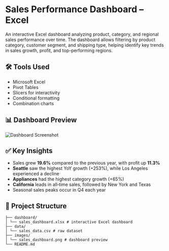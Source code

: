 # Sales Performance Dashboard – Excel

An interactive Excel dashboard analyzing product, category, and regional sales performance over time. The dashboard allows filtering by product category, customer segment, and shipping type, helping identify key trends in sales growth, profit, and top-performing regions.

## 🛠 Tools Used
- Microsoft Excel
- Pivot Tables
- Slicers for interactivity
- Conditional formatting
- Combination charts

## 📊 Dashboard Preview
![Dashboard Screenshot](images/sales_dashboard.png)

## ✅ Key Insights
- Sales grew **19.6%** compared to the previous year, with profit up **11.3%**
- **Seattle** saw the highest YoY growth (+253%), while Los Angeles experienced a decline
- **Appliances** had the highest category growth (+65%)
- **California** leads in all‑time sales, followed by New York and Texas
- Seasonal sales peaks occur in Q4 each year

## 📂 Project Structure
```
├── dashboard/
│ └── sales_dashboard.xlsx # interactive Excel dashboard
├── data/
│ └── sales_data.csv # raw dataset
├── images/
│ └── sales_dashboard.png # dashboard preview
└── README.md
```
